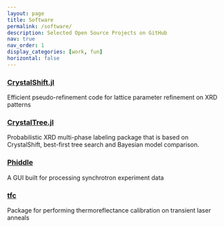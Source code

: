 ```yaml
---
layout: page
title: Software
permalink: /software/
description: Selected Open Source Projects on GitHub
nav: true
nav_order: 1
display_categories: [work, fun]
horizontal: false
---
```


### [CrystalShift.jl](https://github.com/MingChiangChang/CrystalShift.jl)

Efficient pseudo-refinement code for lattice parameter refinement on XRD patterns

### [CrystalTree.jl](https://github.com/MingChiangChang/CrystalTree.jl)

Probabilistic XRD multi-phase labeling package that is based on CrystalShift, best-first tree search and Bayesian model comparison.

### [Phiddle](https://github.com/MingChiangChang/phiddle)

A GUI built for processing synchrotron experiment data

### [tfc](https://github.com/MingChiangChang/phiddle)

Package for performing thermoreflectance calibration on transient laser anneals

